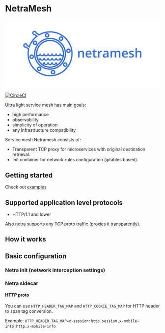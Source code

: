 # NetraMesh

![netramesh](media/logo.png)

[![CircleCI](https://circleci.com/gh/Lookyan/netramesh/tree/master.svg?style=svg)](https://circleci.com/gh/Lookyan/netramesh/tree/master)

Ultra light service mesh has main goals:
- high performance
- observability
- simplicity of operation
- any infrastructure compatibility

Service mesh Netramesh consists of:
- Transparent TCP proxy for microservices with original destination retrieval.
- Init container for network rules configuration (iptables based).

## Getting started

Check out [examples](./examples)

## Supported application level protocols
- HTTP/1.1 and lower

Also netra supports any TCP proto traffic (proxies it transparently).


## How it works



## Basic configuration

### Netra init (network interception settings)

### Netra sidecar

#### HTTP proto

You can use `HTTP_HEADER_TAG_MAP` and `HTTP_COOKIE_TAG_MAP` for HTTP header to span tag conversion.

Example: `HTTP_HEADER_TAG_MAP=x-session:http.session,x-mobile-info:http.x-mobile-info`
